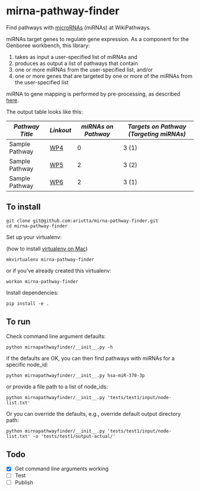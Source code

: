 # mirna-pathway-finder
Find pathways with [microRNAs](http://www.ncbi.nlm.nih.gov/pubmed/14744438) (miRNAs) at WikiPathways.

miRNAs target genes to regulate gene expression.  As a component for the Genboree workbench, this library:

1. takes as input a user-specified list of miRNAs and
2. produces as output a list of pathways that contain
  1. one or more miRNAs from the user-specified list, and/or 
  2. one or more genes that are targeted by one or more of the miRNAs from the user-specified list

miRNA to gene mapping is performed by pre-processing, as described [here](https://github.com/nrnb/mirna-pathway-finder/blob/master/wp-mir-table-builder/wp-mir-table-hs-readme.txt).

The output table looks like this:

| *Pathway Title* | *Linkout* | *miRNAs on Pathway* | *Targets on Pathway (Targeting miRNAs)* |
| --------------- | --------- | -------- | --------------- |
| Sample Pathway | [WP4](http://www.wikipathways.org/wpi/WP4) | 0 | 3 (1) |
| Sample Pathway | [WP5](http://www.wikipathways.org/wpi/WP4) | 2 | 3 (2) |
| Sample Pathway | [WP6](http://www.wikipathways.org/wpi/WP4) | 2 | 3 (1) |

## To install

```
git clone git@github.com:ariutta/mirna-pathway-finder.git
cd mirna-pathway-finder
```

Set up your virtualenv:

(how to install [virtualenv on Mac](http://exponential.io/blog/2015/02/10/install-virtualenv-and-virtualenvwrapper-on-mac-os-x/)) 

```
mkvirtualenv mirna-pathway-finder
```

or if you've already created this virtualenv:

```
workon mirna-pathway-finder
```

Install dependencies:

```
pip install -e .
```

## To run

Check command line argument defaults:

```
python mirnapathwayfinder/__init__.py -h
```

if the defaults are OK, you can then find pathways with miRNAs for a specific node_id:

```
python mirnapathwayfinder/__init__.py hsa-miR-370-3p
```

or provide a file path to a list of node_ids:

```
python mirnapathwayfinder/__init__.py 'tests/test1/input/node-list.txt'
```

Or you can override the defaults, e.g., override default output directory path:

```
python mirnapathwayfinder/__init__.py 'tests/test1/input/node-list.txt' -o 'tests/test1/output-actual/'
```

## Todo
* [x] Get command line arguments working
* [ ] Test
* [ ] Publish
